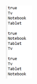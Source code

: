 <img src="https://github.com/hiranjc/set1-hashSet-treeSet-linkedHashSet/blob/main/readme.png" width="70" />

